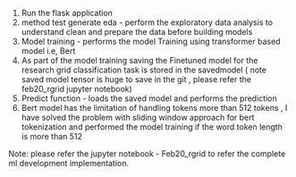 1. Run the flask application
2. method test generate eda - perform the exploratory data analysis to understand clean and prepare the data before building models
3. Model training - performs the model Training using transformer based model i.e, Bert
4. As part of the model training saving the Finetuned model for the research grid classification task is stored in the savedmodel ( note saved model tensor is huge to save in the git , please refer the feb20_rgrid jupyter notebook)
5. Predict function - loads the saved model and performs the prediction
6. Bert model has the limitation of handling tokens more than 512 tokens , I have solved the problem with sliding window approach for bert tokenization and performed the model training if the word token length is more than 512

Note: please refer the jupyter notebook - Feb20_rgrid to refer the complete ml development implementation.
